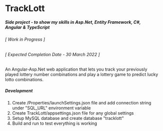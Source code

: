 # TrackLott
##### Side project - to show my skills in Asp.Net, Entity Framework, C#, Angular & TypeScript 
###### [ Work in Progress ]
###### [ Expected Completion Date - 30 March 2022 ]

An Angular-Asp.Net web application that lets you track your previously played lottery number combinations and play a lottery game to predict lucky lotto combinations.

##### Development
1. Create /Properties/launchSettings.json file and add connection string under "SQL_URL" environment variable
2. Create TrackLott/appsettings.json file for any global settings
3. Setup MySQL database and create database "tracklott"
4. Build and run to test everything is working